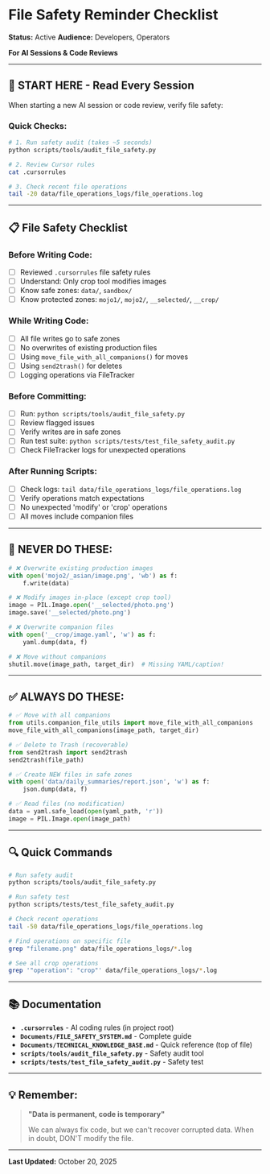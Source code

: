 # File Safety Reminder Checklist

**Status:** Active
**Audience:** Developers, Operators

**For AI Sessions & Code Reviews**

---

## 🚨 **START HERE - Read Every Session**

When starting a new AI session or code review, verify file safety:

### **Quick Checks:**

```bash
# 1. Run safety audit (takes ~5 seconds)
python scripts/tools/audit_file_safety.py

# 2. Review Cursor rules
cat .cursorrules

# 3. Check recent file operations
tail -20 data/file_operations_logs/file_operations.log
```

---

## 📋 **File Safety Checklist**

### **Before Writing Code:**

- [ ] Reviewed `.cursorrules` file safety rules
- [ ] Understand: Only crop tool modifies images
- [ ] Know safe zones: `data/`, `sandbox/`
- [ ] Know protected zones: `mojo1/`, `mojo2/`, `__selected/`, `__crop/`

### **While Writing Code:**

- [ ] All file writes go to safe zones
- [ ] No overwrites of existing production files
- [ ] Using `move_file_with_all_companions()` for moves
- [ ] Using `send2trash()` for deletes
- [ ] Logging operations via FileTracker

### **Before Committing:**

- [ ] Run: `python scripts/tools/audit_file_safety.py`
- [ ] Review flagged issues
- [ ] Verify writes are in safe zones
- [ ] Run test suite: `python scripts/tests/test_file_safety_audit.py`
- [ ] Check FileTracker logs for unexpected operations

### **After Running Scripts:**

- [ ] Check logs: `tail data/file_operations_logs/file_operations.log`
- [ ] Verify operations match expectations
- [ ] No unexpected 'modify' or 'crop' operations
- [ ] All moves include companion files

---

## 🚫 **NEVER DO THESE:**

```python
# ❌ Overwrite existing production images
with open('mojo2/_asian/image.png', 'wb') as f:
    f.write(data)

# ❌ Modify images in-place (except crop tool)
image = PIL.Image.open('__selected/photo.png')
image.save('__selected/photo.png')

# ❌ Overwrite companion files
with open('__crop/image.yaml', 'w') as f:
    yaml.dump(data, f)

# ❌ Move without companions
shutil.move(image_path, target_dir)  # Missing YAML/caption!
```

---

## ✅ **ALWAYS DO THESE:**

```python
# ✅ Move with all companions
from utils.companion_file_utils import move_file_with_all_companions
move_file_with_all_companions(image_path, target_dir)

# ✅ Delete to Trash (recoverable)
from send2trash import send2trash
send2trash(file_path)

# ✅ Create NEW files in safe zones
with open('data/daily_summaries/report.json', 'w') as f:
    json.dump(data, f)

# ✅ Read files (no modification)
data = yaml.safe_load(open(yaml_path, 'r'))
image = PIL.Image.open(image_path)
```

---

## 🔍 **Quick Commands**

```bash
# Run safety audit
python scripts/tools/audit_file_safety.py

# Run safety test
python scripts/tests/test_file_safety_audit.py

# Check recent operations
tail -50 data/file_operations_logs/file_operations.log

# Find operations on specific file
grep "filename.png" data/file_operations_logs/*.log

# See all crop operations
grep '"operation": "crop"' data/file_operations_logs/*.log
```

---

## 📚 **Documentation**

- **`.cursorrules`** - AI coding rules (in project root)
- **`Documents/FILE_SAFETY_SYSTEM.md`** - Complete guide
- **`Documents/TECHNICAL_KNOWLEDGE_BASE.md`** - Quick reference (top of file)
- **`scripts/tools/audit_file_safety.py`** - Safety audit tool
- **`scripts/tests/test_file_safety_audit.py`** - Safety test

---

## 💡 **Remember:**

> **"Data is permanent, code is temporary"**
>
> We can always fix code, but we can't recover corrupted data.
> When in doubt, DON'T modify the file.

---

**Last Updated:** October 20, 2025
